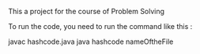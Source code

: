 This a project for the course of Problem Solving

To run the code, you need to run the command like this :

javac hashcode.java
java hashcode nameOftheFile
